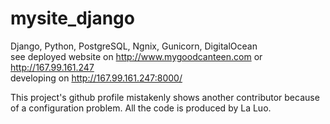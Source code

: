 # mysite_django
Django, Python, PostgreSQL, Ngnix, Gunicorn, DigitalOcean <br />
see deployed website on http://www.mygoodcanteen.com or http://167.99.161.247 <br />
developing on http://167.99.161.247:8000/

This project's github profile mistakenly shows another contributor because of a configuration problem. All the code is produced by La Luo.

